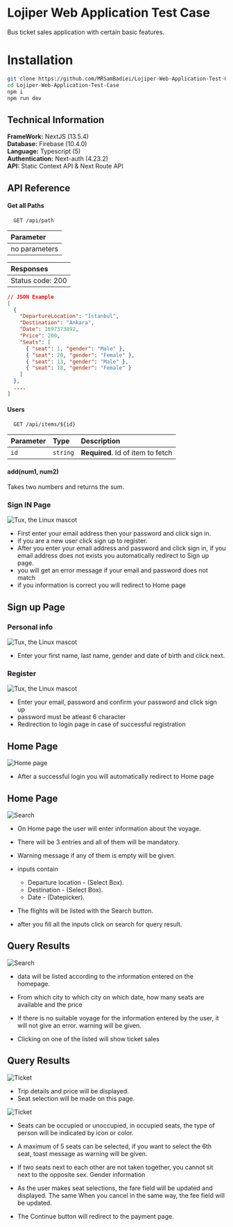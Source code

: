 # Lojiper Web Application Test Case

Bus ticket sales application with certain basic features.

# Installation

```bash
git clone https://github.com/MRSamBadiei/Lojiper-Web-Application-Test-Case.git
cd Lojiper-Web-Application-Test-Case
npm i
npm run dev
```

## Technical Information

**FrameWork:** NextJS (13.5.4)\
**Database:** Firebase (10.4.0)\
**Language:** Typescript (5)\
**Authentication:** Next-auth (4.23.2)\
**API:** Static Context API & Next Route API

## API Reference

#### Get all Paths

```http
  GET /api/path
```

| Parameter     |
| :------------ |
| no parameters |

| Responses        |
| :--------------- |
| Status code: 200 |

```json
// JSON Example
[
  {
    "DepartureLocation": "Istanbul",
    "Destination": "Ankara",
    "Date": 1697373892,
    "Price": 200,
    "Seats": [
      { "seat": 1, "gender": "Male" },
      { "seat": 20, "gender": "Female" },
      { "seat": 13, "gender": "Male" },
      { "seat": 18, "gender": "Female" }
    ]
  },
  ....
]
```

#### Users

```http
  GET /api/items/${id}
```

| Parameter | Type     | Description                       |
| :-------- | :------- | :-------------------------------- |
| `id`      | `string` | **Required**. Id of item to fetch |

#### add(num1, num2)

Takes two numbers and returns the sum.

### Sign IN Page

![Tux, the Linux mascot](https://firebasestorage.googleapis.com/v0/b/bus-ticket-d6b60.appspot.com/o/Screenshot%202023-10-11%20at%2020.26%201.jpg?alt=media&token=c1de867d-5ca9-4f52-81dc-4d8f7551f5f3&_gl=1*fg9nff*_ga*NDM2MTkxODA1LjE2OTYxNzAxNDI.*_ga_CW55HF8NVT*MTY5NzA0NTQyNi4xMi4xLjE2OTcwNDYwMTIuMTEuMC4w)

- First enter your email address then your password and click sign in.
- if you are a new user click sign up to register.
- After you enter your email address and password and click sign in, if you email address does not exists you automatically redirect to Sign up page.
- you will get an error message if your email and password does not match
- if you information is correct you will redirect to Home page

## Sign up Page

### Personal info

![Tux, the Linux mascot](https://firebasestorage.googleapis.com/v0/b/bus-ticket-d6b60.appspot.com/o/Screenshot%202023-10-11%20at%2020.42%201.jpg?alt=media&token=2cd84d5f-0e73-4363-beb3-aff7eb61bac7&_gl=1*1fy5plf*_ga*NDM2MTkxODA1LjE2OTYxNzAxNDI.*_ga_CW55HF8NVT*MTY5NzA0NTQyNi4xMi4xLjE2OTcwNDYyMjkuMzYuMC4w)

- Enter your first name, last name, gender and date of birth and click next.

### Register

![Tux, the Linux mascot](https://firebasestorage.googleapis.com/v0/b/bus-ticket-d6b60.appspot.com/o/Screenshot%202023-10-11%20at%2020.42%202.jpg?alt=media&token=f7c5b916-3475-49f1-86c6-b75c26d2c8c6&_gl=1*13xpjgq*_ga*NDM2MTkxODA1LjE2OTYxNzAxNDI.*_ga_CW55HF8NVT*MTY5NzA0NTQyNi4xMi4xLjE2OTcwNDYzMTUuNjAuMC4w)

- Enter your email, password and confirm your password and click sign up
- password must be atleast 6 character
- Redirection to login page in case of successful registration

## Home Page

![Home page](https://firebasestorage.googleapis.com/v0/b/bus-ticket-d6b60.appspot.com/o/Screenshot%202023-10-11%20at%2021.31%201.jpg?alt=media&token=3add7076-7019-4814-9168-fc24412e32d3&_gl=1*1gk16h0*_ga*NDM2MTkxODA1LjE2OTYxNzAxNDI.*_ga_CW55HF8NVT*MTY5NzA0OTE1My4xMy4xLjE2OTcwNDkxNjQuNDkuMC4w)

- After a successful login you will automatically redirect to Home page

## Home Page

![Search](<https://firebasestorage.googleapis.com/v0/b/bus-ticket-d6b60.appspot.com/o/Screenshot%202023-10-11%20at%2021.31%201%20(1).jpg?alt=media&token=9ce8cc45-f141-4264-b6e7-506d087bdd24&_gl=1*10iifyo*_ga*NDM2MTkxODA1LjE2OTYxNzAxNDI.*_ga_CW55HF8NVT*MTY5NzA0OTE1My4xMy4xLjE2OTcwNDkzODQuNTEuMC4w>)

- On Home page the user will enter information about the voyage.
- There will be 3 entries and all of them will be mandatory.
- Warning message if any of them is empty will be given.
- inputs contain
  - Departure location - (Select Box).
  - Destination - (Select Box).
  - Date - (Datepicker).
- The flights will be listed with the Search button.

- after you fill all the inputs click on search for query result.

## Query Results

![Search](<https://firebasestorage.googleapis.com/v0/b/bus-ticket-d6b60.appspot.com/o/Screenshot%202023-10-11%20at%2021.31%201%20(2).jpg?alt=media&token=8a63f2e2-9804-4bef-8e55-6dc96cce4bb6&_gl=1*18k6axr*_ga*NDM2MTkxODA1LjE2OTYxNzAxNDI.*_ga_CW55HF8NVT*MTY5NzA0OTE1My4xMy4xLjE2OTcwNDk3MzIuNDkuMC4w>)

- data will be listed according to the information entered on the homepage.
- From which city to which city on which date, how many seats are available and the price

- If there is no suitable voyage for the information entered by the user, it will not give an error. warning will be given.

- Clicking on one of the listed will show ticket sales

## Query Results

![Ticket](https://firebasestorage.googleapis.com/v0/b/bus-ticket-d6b60.appspot.com/o/Screenshot%202023-10-11%20at%2021.46%201.jpg?alt=media&token=cc2974b0-c221-402c-b997-0817c37919ea&_gl=1*1s8rxu2*_ga*NDM2MTkxODA1LjE2OTYxNzAxNDI.*_ga_CW55HF8NVT*MTY5NzA0OTE1My4xMy4xLjE2OTcwNTAwMTkuNDMuMC4w)

- Trip details and price will be displayed.
- Seat selection will be made on this page.

![Ticket](https://firebasestorage.googleapis.com/v0/b/bus-ticket-d6b60.appspot.com/o/Screenshot%202023-10-11%20at%2021.49%201.jpg?alt=media&token=8abb8674-5e9d-44ee-9bad-1f65f65c2774&_gl=1*nlw09x*_ga*NDM2MTkxODA1LjE2OTYxNzAxNDI.*_ga_CW55HF8NVT*MTY5NzA0OTE1My4xMy4xLjE2OTcwNTAyMTMuNTEuMC4w)

- Seats can be occupied or unoccupied, in occupied seats, the type of person will be indicated by icon or color.
- A maximum of 5 seats can be selected, if you want to select the 6th seat, toast message as warning will be given.
- If two seats next to each other are not taken together, you cannot sit next to the opposite sex. Gender information

- As the user makes seat selections, the fare field will be updated and displayed. The same When you cancel in the same way, the fee field will be updated.

- The Continue button will redirect to the payment page.
